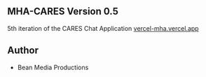 
## MHA-CARES Version 0.5

5th iteration of the CARES Chat Application
[vercel-mha.vercel.app](url)


## Author

- Bean Media Productions
